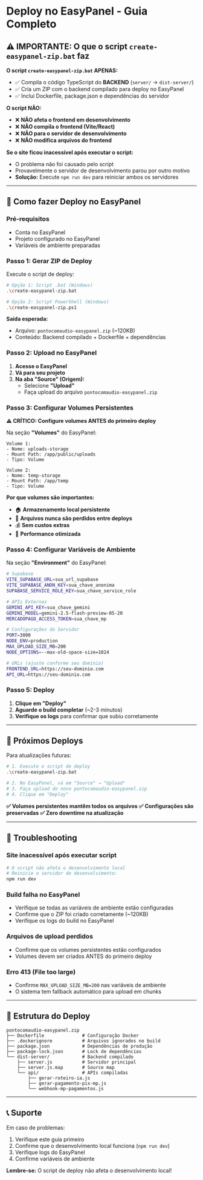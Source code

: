 # Deploy no EasyPanel - Guia Completo

## ⚠️ IMPORTANTE: O que o script `create-easypanel-zip.bat` faz

**O script `create-easypanel-zip.bat` APENAS:**
- ✅ Compila o código TypeScript do **BACKEND** (`server/` → `dist-server/`)
- ✅ Cria um ZIP com o backend compilado para deploy no EasyPanel
- ✅ Inclui Dockerfile, package.json e dependências do servidor

**O script NÃO:**
- ❌ **NÃO afeta o frontend em desenvolvimento**
- ❌ **NÃO compila o frontend (Vite/React)**
- ❌ **NÃO para o servidor de desenvolvimento**
- ❌ **NÃO modifica arquivos do frontend**

**Se o site ficou inacessível após executar o script:**
- O problema não foi causado pelo script
- Provavelmente o servidor de desenvolvimento parou por outro motivo
- **Solução:** Execute `npm run dev` para reiniciar ambos os servidores

---

## 🚀 Como fazer Deploy no EasyPanel

### Pré-requisitos
- Conta no EasyPanel
- Projeto configurado no EasyPanel
- Variáveis de ambiente preparadas

### Passo 1: Gerar ZIP de Deploy

Execute o script de deploy:

```bash
# Opção 1: Script .bat (Windows)
.\create-easypanel-zip.bat

# Opção 2: Script PowerShell (Windows)
.\create-easypanel-zip.ps1
```

**Saída esperada:**
- Arquivo: `pontocomaudio-easypanel.zip` (~120KB)
- Conteúdo: Backend compilado + Dockerfile + dependências

### Passo 2: Upload no EasyPanel

1. **Acesse o EasyPanel**
2. **Vá para seu projeto**
3. **Na aba "Source" (Origem):**
   - Selecione **"Upload"**
   - Faça upload do arquivo `pontocomaudio-easypanel.zip`

### Passo 3: Configurar Volumes Persistentes

**⚠️ CRÍTICO: Configure volumes ANTES do primeiro deploy**

Na seção **"Volumes"** do EasyPanel:

```
Volume 1:
- Nome: uploads-storage
- Mount Path: /app/public/uploads
- Tipo: Volume

Volume 2:
- Nome: temp-storage  
- Mount Path: /app/temp
- Tipo: Volume
```

**Por que volumes são importantes:**
- 🏠 **Armazenamento local persistente**
- 💾 **Arquivos nunca são perdidos entre deploys**
- 💰 **Sem custos extras**
- 🚀 **Performance otimizada**

### Passo 4: Configurar Variáveis de Ambiente

Na seção **"Environment"** do EasyPanel:

```bash
# Supabase
VITE_SUPABASE_URL=sua_url_supabase
VITE_SUPABASE_ANON_KEY=sua_chave_anonima
SUPABASE_SERVICE_ROLE_KEY=sua_chave_service_role

# APIs Externas
GEMINI_API_KEY=sua_chave_gemini
GEMINI_MODEL=gemini-2.5-flash-preview-05-20
MERCADOPAGO_ACCESS_TOKEN=sua_chave_mp

# Configurações do Servidor
PORT=3000
NODE_ENV=production
MAX_UPLOAD_SIZE_MB=200
NODE_OPTIONS=--max-old-space-size=1024

# URLs (ajuste conforme seu domínio)
FRONTEND_URL=https://seu-dominio.com
API_URL=https://seu-dominio.com
```

### Passo 5: Deploy

1. **Clique em "Deploy"**
2. **Aguarde o build completar** (~2-3 minutos)
3. **Verifique os logs** para confirmar que subiu corretamente

---

## 🔄 Próximos Deploys

Para atualizações futuras:

```bash
# 1. Execute o script de deploy
.\create-easypanel-zip.bat

# 2. No EasyPanel, vá em "Source" → "Upload"
# 3. Faça upload do novo pontocomaudio-easypanel.zip
# 4. Clique em "Deploy"
```

**✅ Volumes persistentes mantêm todos os arquivos**
**✅ Configurações são preservadas**
**✅ Zero downtime na atualização**

---

## 🐛 Troubleshooting

### Site inacessível após executar script
```bash
# O script não afeta o desenvolvimento local
# Reinicie o servidor de desenvolvimento:
npm run dev
```

### Build falha no EasyPanel
- Verifique se todas as variáveis de ambiente estão configuradas
- Confirme que o ZIP foi criado corretamente (~120KB)
- Verifique os logs do build no EasyPanel

### Arquivos de upload perdidos
- Confirme que os volumes persistentes estão configurados
- Volumes devem ser criados ANTES do primeiro deploy

### Erro 413 (File too large)
- Confirme `MAX_UPLOAD_SIZE_MB=200` nas variáveis de ambiente
- O sistema tem fallback automático para upload em chunks

---

## 📁 Estrutura do Deploy

```
pontocomaudio-easypanel.zip
├── Dockerfile              # Configuração Docker
├── .dockerignore           # Arquivos ignorados no build
├── package.json            # Dependências de produção
├── package-lock.json       # Lock de dependências
└── dist-server/            # Backend compilado
    ├── server.js           # Servidor principal
    ├── server.js.map       # Source map
    └── api/                # APIs compiladas
        ├── gerar-roteiro-ia.js
        ├── gerar-pagamento-pix-mp.js
        └── webhook-mp-pagamentos.js
```

---

## 📞 Suporte

Em caso de problemas:
1. Verifique este guia primeiro
2. Confirme que o desenvolvimento local funciona (`npm run dev`)
3. Verifique logs do EasyPanel
4. Confirme variáveis de ambiente

**Lembre-se:** O script de deploy não afeta o desenvolvimento local! 